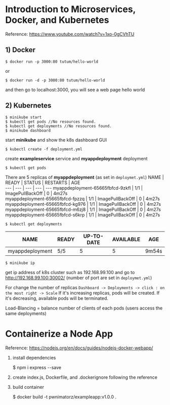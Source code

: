 # Introduction to Microservices, Docker, and Kubernetes
Reference: https://www.youtube.com/watch?v=1xo-0gCVhTU

## 1) Docker
    $ docker run -p 3000:80 tutum/hello-world
or

    $ docker run -d -p 3000:80 tutum/hello-world
and then go to localhost:3000, you will see a web page hello world

## 2) Kubernetes
    $ minikube start 
    $ kubectl get pods //No resources found.
    $ kubectl get deployments //No resources found.
    $ minikube dashboard
start **minikube** and show the k8s dashboard GUI

    $ kubectl create -f deployment.yml
create **exampleservice** service and **myappdeployment** deployment

    $ kubectl get pods
There are 5 replicas of **myappdeployment** (as set in `deploymet.yml`)
NAME     |      READY |  STATUS   |          RESTARTS |  AGE<br>
--- | --- | --- | --- | ---
myappdeployment-65665fbfcd-9zkfl |  1/1 |    ImagePullBackOff |  0  |        4m27s<br>
myappdeployment-65665fbfcd-fpzzq  | 1/1  |   ImagePullBackOff  | 0  |        4m27s<br>
myappdeployment-65665fbfcd-kg976 |  1/1  |   ImagePullBackOff |  0   |       4m27s<br>
myappdeployment-65665fbfcd-m6zj8 |  1/1  |   ImagePullBackOff  | 0  |      4m27s<br>
myappdeployment-65665fbfcd-s6krp |  1/1 |    ImagePullBackOff  | 0     |     4m27s<br>



    $ kubectl get deployments

NAME | READY  | UP-TO-DATE  | AVAILABLE  | AGE
---- | ---- | ---- | --- | ---
myappdeployment |  5/5  |   5   |         5      |     9m54s

    $ minikube ip
get ip address of k8s cluster such as 192.168.99.100 and go to http://192.168.99.100:30002/ (number of port are set in `deploymet.yml`)

For change the number of replicas `Dashboard -> Deployments -> click : on the most right -> Scale` If it's increasing replicas, pods will be created. If it's decreasing, available pods will be terminated.

Load-Blancing = balance number of clients of each pods (users access the same deployments)


# Containerize a Node App
Reference: https://nodejs.org/en/docs/guides/nodejs-docker-webapp/

1. install dependencies

    $ npm i express --save

2. create index.js, Dockerfile, and .dockerignore following the reference

3. build container

    $ docker build -t pwnimatorz/exampleapp:v1.0.0 .